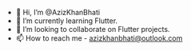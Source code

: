 - 👋 Hi, I’m @AzizKhanBhati
- 🌱 I’m currently learning Flutter.
- 💞️ I’m looking to collaborate on Flutter projects.
- 📫 How to reach me - azizkhanbhati@outlook.com
